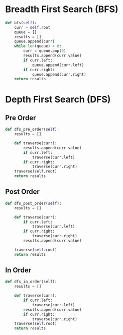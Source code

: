 # Breadth First Search (BFS)
``` Python
def bfs(self):
	curr = self.root
	queue = []
	results = []
	queue.append(curr)
	while len(queue) > 0:
		curr = queue.pop(0)
		results.append(curr.value)
		if curr.left:
			queue.append(curr.left)
		if curr.right:
			queue.append(curr.right)
	return results
```

# Depth First Search (DFS)
## Pre Order
``` Python
def dfs_pre_order(self):
	results = []

	def traverse(curr):
		results.append(curr.value)
		if curr.left:
			traverse(curr.left)
		if curr.right:
			traverse(curr.right)
	traverse(self.root)
	return results
```

## Post Order
``` Python
def dfs_post_order(self):
	results = []

	def traverse(curr):
		if curr.left:
			traverse(curr.left)
		if curr.right:
			traverse(curr.right)
		results.append(curr.value)

	traverse(self.root)
	return results
```

## In Order
``` Python
def dfs_in_order(self):
	results = []

	def traverse(curr):
		if curr.left:
			traverse(curr.left)
		results.append(curr.value)
		if curr.right:
			traverse(curr.right)
	traverse(self.root)
	return results
```
